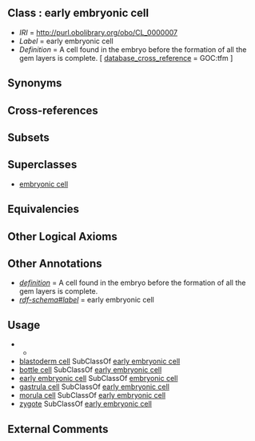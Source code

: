 
## Class : early embryonic cell

 * *IRI* = http://purl.obolibrary.org/obo/CL_0000007
 * *Label* = early embryonic cell
 * *Definition* = A cell found in the embryo before the formation of all the gem layers is complete. [ [database_cross_reference](../../ef/oboInOwl#hasDbXref.md) = GOC:tfm ]

## Synonyms


## Cross-references


## Subsets


## Superclasses

 * [embryonic cell](../../CL/21/CL_0002321.md)

## Equivalencies


## Other Logical Axioms


## Other Annotations

 * *[definition](../../IAO/15/IAO_0000115.md)* = A cell found in the embryo before the formation of all the gem layers is complete.
 * *[rdf-schema#label](../../el/rdf-schema#label.md)* = early embryonic cell

## Usage

 * -
 * [blastoderm cell](../../CL/53/CL_0000353.md) SubClassOf [early embryonic cell](../../CL/07/CL_0000007.md)
 * [bottle cell](../../CL/20/CL_0007020.md) SubClassOf [early embryonic cell](../../CL/07/CL_0000007.md)
 * [early embryonic cell](../../CL/07/CL_0000007.md) SubClassOf [embryonic cell](../../CL/21/CL_0002321.md)
 * [gastrula cell](../../CL/61/CL_0000361.md) SubClassOf [early embryonic cell](../../CL/07/CL_0000007.md)
 * [morula cell](../../CL/60/CL_0000360.md) SubClassOf [early embryonic cell](../../CL/07/CL_0000007.md)
 * [zygote](../../CL/65/CL_0000365.md) SubClassOf [early embryonic cell](../../CL/07/CL_0000007.md)

## External Comments

